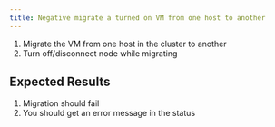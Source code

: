 ```yaml
---
title: Negative migrate a turned on VM from one host to another 	
---
```

1. Migrate the VM from one host in the cluster to another
1. Turn off/disconnect node while migrating

## Expected Results
1. Migration should fail
1. You should get an error message in the status